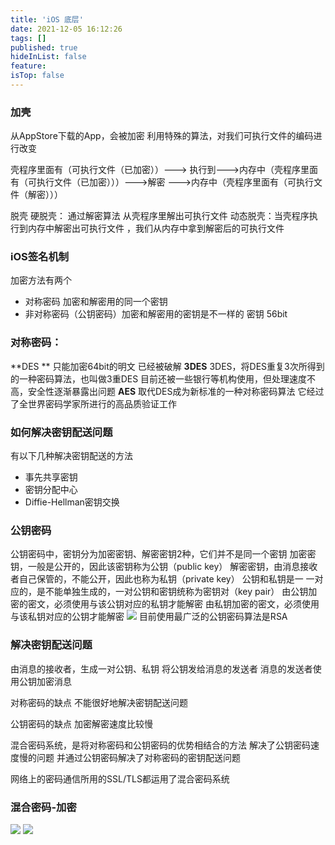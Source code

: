 ```yaml
---
title: 'iOS 底层'
date: 2021-12-05 16:12:26
tags: []
published: true
hideInList: false
feature: 
isTop: false
---
```

### 加壳
从AppStore下载的App，会被加密
利用特殊的算法，对我们可执行文件的编码进行改变

壳程序里面有（可执行文件（已加密））———> 执行到———>内存中（壳程序里面有（可执行文件（已加密）））———>解密 ———>内存中（壳程序里面有（可执行文件（解密）））

脱壳 
硬脱壳： 通过解密算法 从壳程序里解出可执行文件
动态脱壳：当壳程序执行到内存中解密出可执行文件 ，我们从内存中拿到解密后的可执行文件

### iOS签名机制
加密方法有两个
+ 对称密码 加密和解密用的同一个密钥
+  非对称密码（公钥密码）加密和解密用的密钥是不一样的
密钥 56bit

### 对称密码：
**DES ** 只能加密64bit的明文 已经被破解
**3DES** 3DES，将DES重复3次所得到的一种密码算法，也叫做3重DES 目前还被一些银行等机构使用，但处理速度不高，安全性逐渐暴露出问题
**AES** 取代DES成为新标准的一种对称密码算法 它经过了全世界密码学家所进行的高品质验证工作

### 如何解决密钥配送问题
有以下几种解决密钥配送的方法
+ 事先共享密钥
+ 密钥分配中心
+ Diffie-Hellman密钥交换

### 公钥密码
公钥密码中，密钥分为加密密钥、解密密钥2种，它们并不是同一个密钥
加密密钥，一般是公开的，因此该密钥称为公钥（public key）
解密密钥，由消息接收者自己保管的，不能公开，因此也称为私钥（private key）
公钥和私钥是一 一对应的，是不能单独生成的，一对公钥和密钥统称为密钥对（key pair）
由公钥加密的密文，必须使用与该公钥对应的私钥才能解密
由私钥加密的密文，必须使用与该私钥对应的公钥才能解密
![](https://smartxiaosiyu.github.io/post-images/1638709484493.png)
目前使用最广泛的公钥密码算法是RSA

### 解决密钥配送问题
由消息的接收者，生成一对公钥、私钥
将公钥发给消息的发送者
消息的发送者使用公钥加密消息

对称密码的缺点
不能很好地解决密钥配送问题

公钥密码的缺点
加密解密速度比较慢

混合密码系统，是将对称密码和公钥密码的优势相结合的方法
解决了公钥密码速度慢的问题
并通过公钥密码解决了对称密码的密钥配送问题

网络上的密码通信所用的SSL/TLS都运用了混合密码系统

### 混合密码-加密
![](https://smartxiaosiyu.github.io/post-images/1638710695280.png)
![](https://smartxiaosiyu.github.io/post-images/1638710701498.png)
